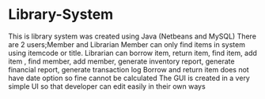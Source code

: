 # Library-System
This is library system was created using Java (Netbeans and MySQL)
There are 2 users;Member and Librarian
Member can only find items in system using itemcode or title.
Librarian can borrow item, return item, find item, add item , find member, add member, generate inventory report, generate financial report, generate transaction log
Borrow and return item does not have date option so fine cannot be calculated
The GUI is created in a very simple UI so that developer can edit easily in their own ways
